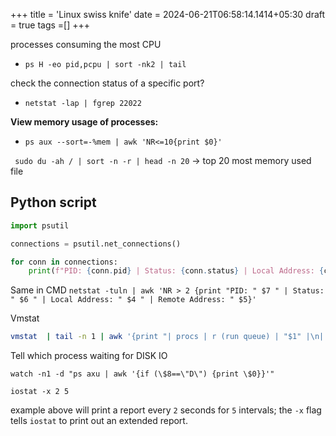 +++
title = 'Linux swiss knife'
date = 2024-06-21T06:58:14.1414+05:30
draft = true
tags =[]
+++ 



 processes consuming the most CPU
- `ps H -eo pid,pcpu | sort -nk2 | tail`

 check the connection status of a specific port?
 - `netstat -lap | fgrep 22022`

**View memory usage of processes:**
- `ps aux --sort=-%mem | awk 'NR<=10{print $0}'`

` sudo du -ah / | sort -n -r | head -n 20` -> top 20 most memory used file 



## Python script

```python
import psutil

connections = psutil.net_connections()

for conn in connections:
    print(f"PID: {conn.pid} | Status: {conn.status} | Local Address: {conn.laddr} | Remote Address: {conn.raddr}")

```

Same in CMD
`netstat -tuln | awk 'NR > 2 {print "PID: " $7 " | Status: " $6 " | Local Address: " $4 " | Remote Address: " $5}'` 


Vmstat
```sh
vmstat  | tail -n 1 | awk '{print "| procs | r (run queue) | "$1" |\n| procs | b (uninterruptible sleep) | "$2" |\n| memory | swpd (swap used) | "$3" |\n| memory | free (free memory) | "$4" |\n| memory | buff (buffer memory) | "$5" |\n| memory | cache (cache memory) | "$6" |\n| swap | si (swap in) | "$7" |\n| swap | so (swap out) | "$8" |\n| io | bi (blocks read) | "$9" |\n| io | bo (blocks written) | "$10" |\n| system | in (interrupts) | "$11" |\n| system | cs (context switches) | "$12" |\n| cpu | us (user mode) | "$13"% |\n| cpu | sy (system mode) | "$14"% |\n| cpu | id (idle) | "$15"% |\n| cpu | wa (waiting for I/O) | "$16"% |\n| cpu | st (steal mode) | "$17"% |"}'

```


Tell which process waiting for DISK IO
```
watch -n1 -d "ps axu | awk '{if (\$8==\"D\") {print \$0}}'"
```

```
iostat -x 2 5
```

example above will print a report every `2` seconds for `5` intervals; the `-x` flag tells `iostat` to print out an extended report.